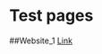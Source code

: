 # Test pages

##Website_1 [Link](https://pawelczubak.github.io/Test-pages/Website_1/index.html "Link")
